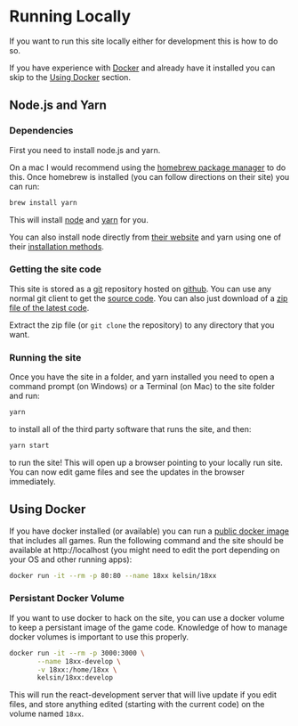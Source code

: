 # Running Locally

If you want to run this site locally either for development this is how to do so.

If you have experience with [Docker](https://www.docker.com/) and already have
it installed you can skip to the [Using Docker](#using-docker) section.

## Node.js and Yarn

### Dependencies

First you need to install node.js and yarn.

On a mac I would recommend using the [homebrew package manager](https://brew.sh/) to do this. Once homebrew is installed (you can follow directions on their site) you can run:

```sh
brew install yarn
```

This will install [node](https://nodejs.org/) and [yarn](https://yarnpkg.com/)
for you.

You can also install node directly from [their website](https://nodejs.org/) and yarn using one of their [installation methods](https://yarnpkg.com/docs/install).

### Getting the site code

This site is stored as a [git](https://git-scm.com/) repository hosted on
[github](https://github.com/). You can use any normal git client to get the
[source code](https://github.com/18xx-maker/18xx-maker). You can also just download of a
[zip file of the latest
code](https://github.com/18xx-maker/18xx-maker/archive/master.zip).

Extract the zip file (or `git clone` the repository) to any directory that you want.

### Running the site

Once you have the site in a folder, and yarn installed you need to open a command prompt (on Windows) or a Terminal (on Mac) to the site folder and run:

```sh
yarn
```

to install all of the third party software that runs the site, and then:

```sh
yarn start
```

to run the site! This will open up a browser pointing to your locally run
site. You can now edit game files and see the updates in the browser
immediately.

## Using Docker

If you have docker installed (or available) you can run a [public docker
image](https://hub.docker.com/r/kelsin/18xx) that includes all games. Run the
following command and the site should be available at http://localhost (you
might need to edit the port depending on your OS and other running apps):

```sh
docker run -it --rm -p 80:80 --name 18xx kelsin/18xx
```

### Persistant Docker Volume

If you want to use docker to hack on the site, you can use a docker volume to
keep a persistant image of the game code. Knowledge of how to manage docker
volumes is important to use this properly.

```sh
docker run -it --rm -p 3000:3000 \
       --name 18xx-develop \
       -v 18xx:/home/18xx \
       kelsin/18xx:develop
```

This will run the react-development server that will live update if you edit
files, and store anything edited (starting with the current code) on the volume
named `18xx`.
